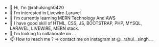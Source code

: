 - 👋 Hi, I’m @rahulsingh0420
- 👀 I’m interested in Livewire-Laravel  
- 🌱 I’m currently learning MERN Technology And AWS
- 🌱 I have good skill of HTML, CSS, JS, BOOTSTRAP, PHP, MYSQL, LARAVEL, LIVEWIRE, MERN stack.
- 💞️ I’m looking to collaborate on ...
- 📫 How to reach me ? => contact me on instagram at @_.rahul__singh.__ 

<!---
rahulsingh0420/rahulsingh0420 is a ✨ special ✨ repository because its `README.md` (this file) appears on your GitHub profile.
You can click the Preview link to take a look at your changes.
--->
